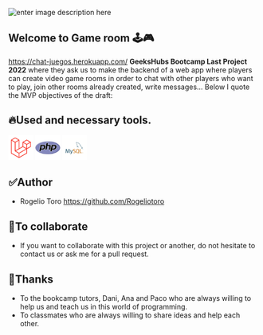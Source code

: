 ![enter image description here](https://images.unsplash.com/photo-1611996575749-79a3a250f948?crop=entropy&cs=tinysrgb&fm=jpg&ixlib=rb-1.2.1&q=80&raw_url=true&ixid=MnwxMjA3fDB8MHxwaG90by1wYWdlfHx8fGVufDB8fHx8&auto=format&fit=crop&w=1470)

  

 Welcome to Game room 🕹️🎮
-
https://chat-juegos.herokuapp.com/
**GeeksHubs Bootcamp Last Project 2022** where they ask us to make the backend of a web app where players can create video game rooms in order to chat with other players who want to play, join other rooms already created, write messages... Below I quote the MVP objectives of the draft:




**🔥Used and necessary tools.**
-
<code><img  height="50"  src="https://raw.githubusercontent.com/github/explore/80688e429a7d4ef2fca1e82350fe8e3517d3494d/topics/laravel/laravel.png"></code>  <code><img  height="50"  src="https://raw.githubusercontent.com/github/explore/80688e429a7d4ef2fca1e82350fe8e3517d3494d/topics/php/php.png"></code>  <code><img  height="50"  src="https://raw.githubusercontent.com/github/explore/80688e429a7d4ef2fca1e82350fe8e3517d3494d/topics/mysql/mysql.png"></code>  

  

✅Author
-

- Rogelio Toro https://github.com/Rogeliotoro

🙋To collaborate
-
- If you want to collaborate with this project or another, do not hesitate to contact us or ask me for a pull request.

🙌Thanks
-
-  To the bookcamp tutors, Dani, Ana and Paco who are always willing to help us and teach us in this world of programming.
- To classmates who are always willing to share ideas and help each other.